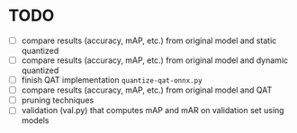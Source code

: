 # TODO

- [ ] compare results (accuracy, mAP, etc.) from original model and static quantized
- [ ] compare results (accuracy, mAP, etc.) from original model and dynamic quantized
- [ ] finish QAT implementation `quantize-qat-onnx.py`
- [ ] compare results (accuracy, mAP, etc.) from original model and QAT
- [ ] pruning techniques
- [ ] validation (val.py) that computes mAP and mAR on validation set using models
